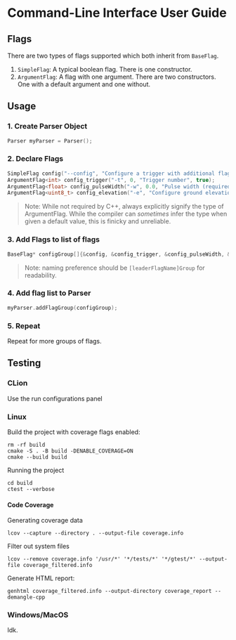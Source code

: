 # Command-Line Interface User Guide
## Flags
There are two types of flags supported which both inherit from `BaseFlag`. 
1. `SimpleFlag`: A typical boolean flag. There is one constructor.
2. `ArgumentFlag`: A flag with one argument. There are two constructors. One with a default argument and one without.

## Usage
### 1. Create Parser Object
```c++
Parser myParser = Parser();
```

### 2. Declare Flags
```c++
SimpleFlag config("--config", "Configure a trigger with additional flags_s", true);
ArgumentFlag<int> config_trigger("-t", 0, "Trigger number", true);
ArgumentFlag<float> config_pulseWidth("-w", 0.0, "Pulse width (required for pwm)", false);
ArgumentFlag<uint8_t> config_elevation("-e", "Configure ground elevation (in meters)", false);
```

> Note: While not required by C++, always explicitly signify the type of 
> ArgumentFlag. While the compiler can *sometimes* infer the type when given
> a default value, this is finicky and unreliable.

### 3. Add Flags to list of flags
```c++
BaseFlag* configGroup[]{&config, &config_trigger, &config_pulseWidth, &config_elevation};
```

> Note: naming preference should be `[leaderFlagName]Group` for readability.

### 4. Add flag list to Parser
```c++
myParser.addFlagGroup(configGroup);
```

### 5. Repeat
Repeat for more groups of flags. 

## Testing
### CLion
Use the run configurations panel
### Linux
Build the project with coverage flags enabled:
```shell
rm -rf build
cmake -S . -B build -DENABLE_COVERAGE=ON
cmake --build build
```

Running the project
```shell
cd build
ctest --verbose
```
#### Code Coverage
Generating coverage data 
```shell
lcov --capture --directory . --output-file coverage.info
```

Filter out system files
```shell
lcov --remove coverage.info '/usr/*' '*/tests/*' '*/gtest/*' --output-file coverage_filtered.info
```

Generate HTML report:
```shell
genhtml coverage_filtered.info --output-directory coverage_report --demangle-cpp
```
### Windows/MacOS
Idk.